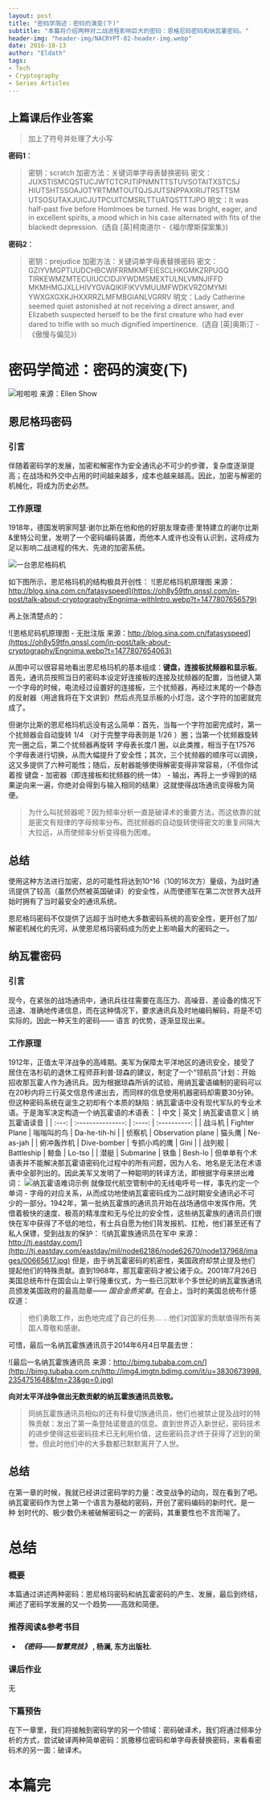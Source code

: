 ```yaml
---
layout: post
title: "密码学简述：密码的演变(下)"
subtitle: "本篇将介绍两种对二战进程影响巨大的密码：恩格尼码密码和纳瓦霍密码。"
header-img: "header-img/NACRYPT-02-header-img.webp"
date: 2016-10-13
author: "Eldath"
tags:
- Tech
- Cryptography
- Series Articles
---
```


## 上篇课后作业答案

> 加上了符号并处理了大小写

**密码1**：

> 密钥：scratch
> 加密方法：关键词单字母表替换密码
> 密文：JUXSTISMCQSTUCJWTCTCPJTIPNMNTTSTUVSOTAITXSTCSJ
       HIUTSHTSSOAJOTYRTMMTOUTQJSJUTSNPPAXIRIJTRSTTSM
       UTSOSUTAXJUICJUTPCUITCMSRLTTUATQSTTTJPO
> 明文：It was half-past five before Homlmoes be turned. He was bright, eager, and in excellent spirits, a mood which in his case alternated with fits of the blackedt depression.
> ​	(选自 [英]柯南道尔 -《福尔摩斯探案集》)

**密码2**：

> 密钥：prejudice
> 加密方法：关键词单字母表替换密码
> 密文：GZIYVMGPTUUDCHBCWIFRRMKMFEIESCLHKGMKZRPUGQ
       TIRKEWMZMTECUIUCCIDJIYWDMSMEXTULNLVMNJIFFD
       MKMHMGJXLLHIVYGVAQIKIFIKVVMUUMFWDKVRZOMYMI
       YWXGXGXKJHXXRRZLMFMBGIANLVGRRV
> 明文：Lady Catherine seemed quiet astonished at not receiving a direct answer, and Elizabeth suspected herself to be the first creature who had ever dared to trifle with so much dignified impertinence.
> ​	(选自 [英]奥斯汀 -《傲慢与偏见》)

# 密码学简述：密码的演变(下)

![啦啦啦 来源：Ellen Show](https://oh8y59tfn.qnssl.com/in-post/talk-about-cryptography/TAC0002.webp?t=1477808465473)

## 恩尼格玛密码

### 引言

伴随着密码学的发展，加密和解密作为安全通讯必不可少的步骤，复杂度逐渐提高；在战场和外交中占用的时间越来越多，成本也越来越高。因此，加密与解密的机械化，将成为历史必然。

### 工作原理

1918年，德国发明家阿瑟·谢尔比斯在他和他的好朋友理查德·里特建立的谢尔比斯&里特公司里，发明了一个密码编码装置，而他本人或许也没有认识到，这将成为足以影响二战进程的伟大、先进的加密系统。

![一台恩尼格码机](http://a3.att.hudong.com/05/63/01300000291746135242638677570.jpg)

如下图所示，恩尼格玛机的结构极具开创性：
![恩尼格玛机原理图 来源：http://blog.sina.com.cn/fatasyspeed](https://oh8y59tfn.qnssl.com/in-post/talk-about-cryptography/Engnima-withIntro.webp?t=1477807656579)

再上张清楚点的：

![恩格尼码机原理图 - 无批注版  来源：http://blog.sina.com.cn/fatasyspeed](https://oh8y59tfn.qnssl.com/in-post/talk-about-cryptography/Engnima.webp?t=1477807654063)

从图中可以很容易地看出恩尼格玛机的基本组成：**键盘，连接板扰频器和显示板**。首先，通讯员按照当日的密码本设定好连接板的连接及扰频器的配置，当他键入第一个字母的时候，电流经过设置好的连接板，三个扰频器，再经过末尾的一个静态的反射器（用途我将在下文讲到）然后点亮显示板的小灯泡，这个字符的加密就完成了。


但谢尔比斯的恩尼格玛机远没有这么简单：首先，当每一个字符加密完成时，第一个扰频器会自动旋转 1/4 （对于完整字母表则是 1/26 ）圈；当第一个扰频器旋转完一圈之后，第二个扰频器再旋转 字母表长度/1 圈，以此类推，相当于在17576个字母表进行切换，从而大幅提升了安全性；其次，三个扰频器的顺序可以调换，这又多提供了六种可能性；随后，反射器能够使得解密变得非常容易，（不信你试着按 键盘 - 加密器（即连接板和扰频器的统一体） - 输出，再将上一步得到的结果逆向来一遍，你绝对会得到与输入相同的结果）这就使得战场通讯变得极为简便。

>  为什么叫扰频器呢？因为频率分析一直是破译术的重要方法，而这依靠的就是密文有规律的字母频率分布。而扰频器的自动旋转使得密文的重复间隔大大拉远，从而使频率分析变得极为困难。

## 总结

使用这种方法进行加密，总的可能性将达到10^16（10的16次方）量级，为战时通讯提供了较高（虽然仍然被英国破译）的安全性，从而使德军在第二次世界大战开始时拥有了当时最安全的通讯系统。


恩尼格玛密码不仅提供了远超于当时绝大多数密码系统的高安全性，更开创了加/解密机械化的先河，从使恩尼格玛密码成为历史上影响最大的密码之一。

## 纳瓦霍密码

### 引言

现今，在紧张的战场通讯中，通讯兵往往需要在高压力、高噪音、差设备的情况下迅速、准确地传递信息，而在这种情况下，要求通讯兵及时地编码解码，将是不切实际的。因此一种天生的密码—— 语言 的优势，逐渐显现出来。

### 工作原理

1912年，正值太平洋战争的高峰期。美军为保障太平洋地区的通讯安全，接受了居住在洛杉矶的退休工程师菲利普·琼森的建议，制定了一个“领航员”计划：开始招收那瓦霍人作为通讯兵。因为根据琼森所诉的试验，用纳瓦霍语编制的密码可以在20秒内将三行英文信息传递出去，而同样的信息使用机器密码却需要30分钟。
但这种密码系统在诞生之初却有个本质的缺陷：纳瓦霍语中没有现代军队的专业术语。于是海军决定构造一个纳瓦霍语的术语表：
|  中文   |        英文         | 纳瓦霍语意义 |    纳瓦霍语读音    |
| :---: | :---------------: | :----: | :----------: |
|  战斗机  |   Fighter Plane   | 嗡嗡叫的鸟  | Da-he-tih-hi |
|  侦察机  | Observation plane |  猫头鹰   |  Ne-as-jah   |
| 俯冲轰炸机 |    Dive-bomber    | 专抓小鸡的鹰 |     Gini     |
|  战列舰  |    Battleship     |   鲸鱼   |    Lo-tso    |
|  潜艇   |     Submarine     |   铁鱼   |   Besh-lo    |
但单单有个术语表并不能解决那瓦霍语密码化过程中的所有问题，因为人名、地名是无法在术语表中全部列出的。因此美军又发明了一种聪明的转译方法，即根据字母来拼出难词：
![纳瓦霍语难词示例](https://oh8y59tfn.qnssl.com/in-post/talk-about-cryptography/sp161030_143607.webp)
就像现代航空管制中的无线电呼号一样，事先约定一个单词 - 字母的对应关系，从而成功地使纳瓦霍密码成为二战时期安全通讯必不可少的一部分。1942年，第一批纳瓦霍族的通讯员开始在战场通信中发挥作用。凭借着极快的速度、极高的精准度和无与伦比的安全性，这些纳瓦霍族的通讯员们很快在军中获得了不低的地位，有士兵自愿为他们背发报机、扛枪，他们甚至还有了私人保镖，受到战友的保护：
![纳瓦霍族通讯员在军中 来源：http://tj.eastday.com/](http://tj.eastday.com/eastday/mil/node62186/node62670/node137968/images/00665617.jpg)
但是，由于纳瓦霍密码的机密性，美国政府却禁止提及他们提起他们的特殊贡献。直到1968年，那瓦霍密码才被公诸于众。2001年7月26日美国总统布什在国会山上举行隆重仪式，为一些已沉默半个多世纪的纳瓦霍族通讯员颁发美国政府的最高勋章—— *国会金质奖章*。在会上，当时的美国总统布什感叹道：

> 他们勇敢工作，出色地完成了自己的任务... ...他们对国家的贡献值得所有美国人尊敬和感谢。

可惜，最后一名纳瓦霍族通讯员于2014年6月4日早晨去世：

![最后一名纳瓦霍族通讯员 来源：http://bimg.tubaba.com.cn/](http://bimg.tubaba.com.cn/http://img4.imgtn.bdimg.com/it/u=3830673998,2354751648&fm=23&gp=0.jpg)

**向对太平洋战争做出无数贡献的纳瓦霍族通讯员致敬。**

>  同纳瓦霍族通讯员相似的还有科曼切族通讯员，他们也被禁止提及战时的特殊贡献：发出了第一条登陆诺曼底的信息。直到世界迈入新世纪，密码技术的进步使得这些密码技术已无利用价值，这些密码员才终于获得了迟到的荣誉。但此时他们中的大多数都已默默离开了人世。

## 总结

在第一章的时候，我就已经讲过密码学的力量：改变战争的动向，现在看到了吧。纳瓦霍密码作为世上第一个语言为基础的密码，开创了密码编码的新时代，是一种 划时代的、极少数仍未被破解密码之一 的密码，其重要性也不言而喻了。

# 总结

### 概要

本篇通过讲述两种密码：恩尼格玛密码和纳瓦霍密码的产生、发展，最后到终结，阐述了密码学发展的又一个趋势——高效和简便。

### 推荐阅读&参考书目

- ***《密码——智慧竞技》*** **, 杨澜, 东方出版社.**

### 课后作业

无

### 下篇预告

在下一章里，我们将接触到密码学的另一个领域：密码破译术，我们将通过频率分析的方式，尝试破译两种简单密码：凯撒移位密码和单字母表替换密码，来看看密码术的另一面：破译术。

# 本篇完
